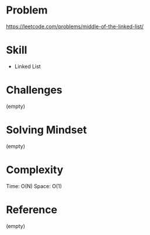 
# Problem
https://leetcode.com/problems/middle-of-the-linked-list/

# Skill
- Linked List

# Challenges
(empty)

# Solving Mindset
(empty)

# Complexity
Time: O(N)
Space: O(1)

# Reference
(empty)
